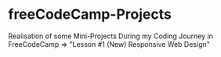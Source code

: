 # freeCodeCamp-Projects
Realisation of some Mini-Projects During my Coding Journey in FreeCodeCamp 
=> "Lesson #1 (New) Responsive Web Design"
